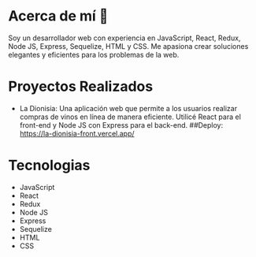 # Acerca de mí 👋

Soy un desarrollador web con experiencia en JavaScript, React, Redux, Node JS, Express, Sequelize, HTML y CSS. Me apasiona crear soluciones elegantes y eficientes para los problemas de la web.

# Proyectos Realizados

- La Dionisia: Una aplicación web que permite a los usuarios realizar compras de vinos en línea de manera eficiente. Utilicé React para el front-end y Node JS con Express para el back-end. ##Deploy: https://la-dionisia-front.vercel.app/

# Tecnologias

- JavaScript
- React
- Redux
- Node JS
- Express
- Sequelize
- HTML
- CSS


<!--
**JuniorHuanca/JuniorHuanca** is a ✨ _special_ ✨ repository because its `README.md` (this file) appears on your GitHub profile.

Here are some ideas to get you started:

- 🔭 I’m currently working on ...
- 🌱 I’m currently learning ...
- 👯 I’m looking to collaborate on ...
- 🤔 I’m looking for help with ...
- 💬 Ask me about ...
- 📫 How to reach me: ...
- 😄 Pronouns: ...
- ⚡ Fun fact: ...
-->
